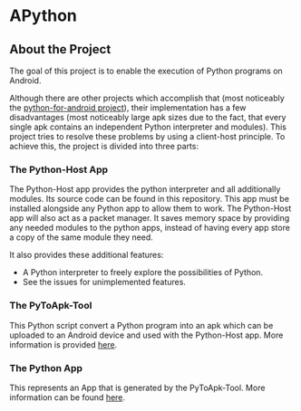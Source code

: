 # APython

## About the Project

The goal of this project is to enable the execution of Python programs on Android.

Although there are other projects which accomplish that (most noticeably the [python-for-android project](https://github.com/kivy/python-for-android)), their implementation has a few disadvantages (most noticeably large apk sizes due to the fact, that every single apk contains an independent Python interpreter and modules). This project tries to resolve these problems by using a client-host principle. To achieve this, the project is divided into three parts:

### The Python-Host App

The Python-Host app provides the python interpreter and all additionally modules. Its source code can be found in this repository. This app must be installed alongside any Python app to allow them to work. The Python-Host app will also act as a packet manager. It saves memory space by providing any needed modules to the python apps, instead of having every app store a copy of the same module they need.

It also provides these additional features:
* A Python interpreter to freely explore the possibilities of Python.
* See the issues for unimplemented features.

### The PyToApk-Tool

This Python script convert a Python program into an apk which can be uploaded to an Android device and used with the Python-Host app. More information is provided [here](https://github.com/Abestanis/APython_PyToApk).

### The Python App

This represents an App that is generated by the PyToApk-Tool. More information can be found [here](https://github.com/Abestanis/APython_PyApp).
